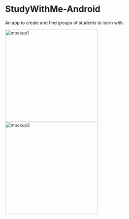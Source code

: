 # StudyWithMe-Android
An app to create and find groups of students to learn with. 

<img src="https://user-images.githubusercontent.com/60469464/159343115-3a81c950-6715-4058-9907-d4fb9209a8a8.png" alt="mockup1" width="300"/>
<img src="https://user-images.githubusercontent.com/60469464/159343390-8d5bf799-b26c-466b-a570-abd736ff2d35.png" alt="mockup2" width="300"/>
